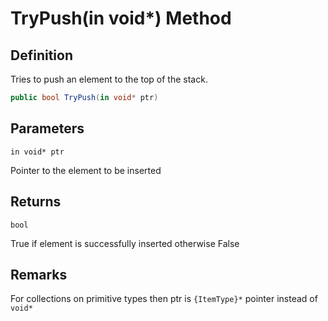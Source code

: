 # TryPush(in void*) Method

## Definition
Tries to push an element to the top of the stack.

```C#
public bool TryPush(in void* ptr)
```

## Parameters
`in void* ptr`

Pointer to the element to be inserted

## Returns
`bool`

True if element is successfully inserted otherwise False

## Remarks
For collections on primitive types then ptr is `{ItemType}*` pointer instead of `void*`
